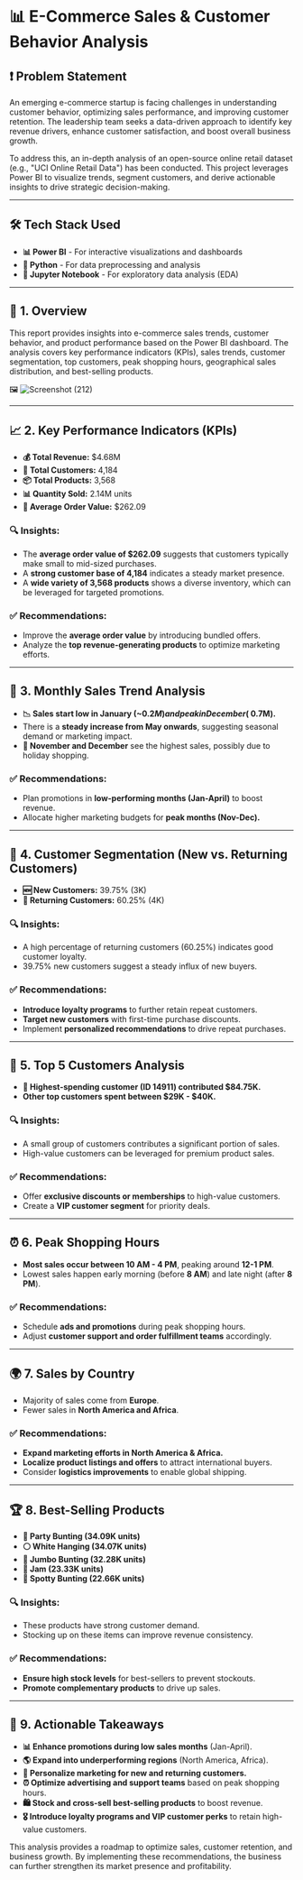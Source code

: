 # **📊 E-Commerce Sales & Customer Behavior Analysis**

## **❗ Problem Statement**
An emerging e-commerce startup is facing challenges in understanding customer behavior, optimizing sales performance, and improving customer retention. The leadership team seeks a data-driven approach to identify key revenue drivers, enhance customer satisfaction, and boost overall business growth. 

To address this, an in-depth analysis of an open-source online retail dataset (e.g., "UCI Online Retail Data") has been conducted. This project leverages Power BI to visualize trends, segment customers, and derive actionable insights to drive strategic decision-making.

---
## **🛠 Tech Stack Used**
- **📊 Power BI** - For interactive visualizations and dashboards
- **🐍 Python** - For data preprocessing and analysis
- **📓 Jupyter Notebook** - For exploratory data analysis (EDA)

---

## **📌 1. Overview**
This report provides insights into e-commerce sales trends, customer behavior, and product performance based on the Power BI dashboard. The analysis covers key performance indicators (KPIs), sales trends, customer segmentation, top customers, peak shopping hours, geographical sales distribution, and best-selling products.

🖼️ ![Screenshot (212)](https://github.com/user-attachments/assets/85c476e2-2aa0-4aaf-82a0-ddb5f93f04ee)


---

## **📈 2. Key Performance Indicators (KPIs)**
- **💰 Total Revenue:** $4.68M
- **👥 Total Customers:** 4,184
- **📦 Total Products:** 3,568
- **📊 Quantity Sold:** 2.14M units
- **🛒 Average Order Value:** $262.09

### **🔍 Insights:**
- The **average order value of $262.09** suggests that customers typically make small to mid-sized purchases.
- A **strong customer base of 4,184** indicates a steady market presence.
- A **wide variety of 3,568 products** shows a diverse inventory, which can be leveraged for targeted promotions.

### **✅ Recommendations:**
- Improve the **average order value** by introducing bundled offers.
- Analyze the **top revenue-generating products** to optimize marketing efforts.

---

## **📅 3. Monthly Sales Trend Analysis**
- **📉 Sales start low in January (~$0.2M) and peak in December (~$0.7M).**
- There is a **steady increase from May onwards**, suggesting seasonal demand or marketing impact.
- **🎄 November and December** see the highest sales, possibly due to holiday shopping.

### **✅ Recommendations:**
- Plan promotions in **low-performing months (Jan-April)** to boost revenue.
- Allocate higher marketing budgets for **peak months (Nov-Dec).**

---

## **👥 4. Customer Segmentation (New vs. Returning Customers)**
- **🆕 New Customers:** 39.75% (3K)
- **🔄 Returning Customers:** 60.25% (4K)

### **🔍 Insights:**
- A high percentage of returning customers (60.25%) indicates good customer loyalty.
- 39.75% new customers suggest a steady influx of new buyers.

### **✅ Recommendations:**
- **Introduce loyalty programs** to further retain repeat customers.
- **Target new customers** with first-time purchase discounts.
- Implement **personalized recommendations** to drive repeat purchases.

---

## **💎 5. Top 5 Customers Analysis**
- **🏅 Highest-spending customer (ID 14911) contributed $84.75K.**
- **Other top customers spent between $29K - $40K.**

### **🔍 Insights:**
- A small group of customers contributes a significant portion of sales.
- High-value customers can be leveraged for premium product sales.

### **✅ Recommendations:**
- Offer **exclusive discounts or memberships** to high-value customers.
- Create a **VIP customer segment** for priority deals.

---

## **⏰ 6. Peak Shopping Hours**
- **Most sales occur between 10 AM - 4 PM**, peaking around **12-1 PM**.
- Lowest sales happen early morning (before **8 AM**) and late night (after **8 PM**).

### **✅ Recommendations:**
- Schedule **ads and promotions** during peak shopping hours.
- Adjust **customer support and order fulfillment teams** accordingly.

---

## **🌍 7. Sales by Country**
- Majority of sales come from **Europe**.
- Fewer sales in **North America and Africa**.

### **✅ Recommendations:**
- **Expand marketing efforts in North America & Africa.**
- **Localize product listings and offers** to attract international buyers.
- Consider **logistics improvements** to enable global shipping.

---

## **🏆 8. Best-Selling Products**
- **🎉 Party Bunting (34.09K units)**
- **⚪ White Hanging (34.07K units)**
- **📢 Jumbo Bunting (32.28K units)**
- **🍯 Jam (23.33K units)**
- **🔴 Spotty Bunting (22.66K units)**

### **🔍 Insights:**
- These products have strong customer demand.
- Stocking up on these items can improve revenue consistency.

### **✅ Recommendations:**
- **Ensure high stock levels** for best-sellers to prevent stockouts.
- **Promote complementary products** to drive up sales.

---

## **🚀 9. Actionable Takeaways**
- **📊 Enhance promotions during low sales months** (Jan-April).
- **🌎 Expand into underperforming regions** (North America, Africa).
- **📢 Personalize marketing for new and returning customers.**
- **⏰ Optimize advertising and support teams** based on peak shopping hours.
- **🛍️ Stock and cross-sell best-selling products** to boost revenue.
- **🎖️ Introduce loyalty programs and VIP customer perks** to retain high-value customers.

This analysis provides a roadmap to optimize sales, customer retention, and business growth. By implementing these recommendations, the business can further strengthen its market presence and profitability.

